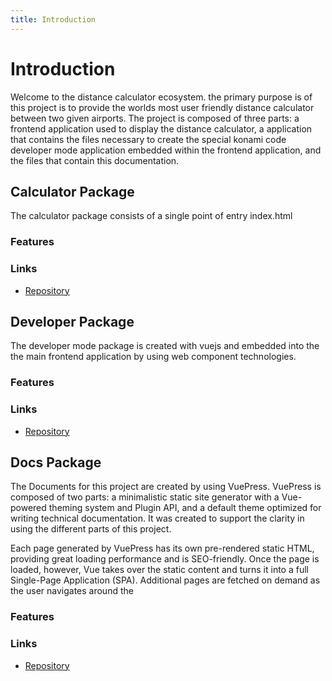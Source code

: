 ```yaml
---
title: Introduction
---
```


# Introduction

Welcome to the distance calculator ecosystem. the primary purpose is of this project is to provide the worlds most user friendly distance calculator between two given airports. The project is composed of three parts: a frontend application used to display the distance calculator, a application that contains the files necessary to create the special konami code developer mode application embedded within the frontend application, and the files that contain this documentation.

## Calculator Package

The calculator package consists of a single point of entry index.html

### Features

### Links

- [Repository](https://github.com/possibly1/DistanceCalc)

## Developer Package

The developer mode package is created with vuejs and embedded into the the main frontend application by using web component technologies.

### Features

### Links

- [Repository](https://github.com/possibly1/distanceWidget)

## Docs Package

The Documents for this project are created by using VuePress. VuePress is composed of two parts: a minimalistic static site generator with a Vue-powered theming system and Plugin API, and a default theme optimized for writing technical documentation. It was created to support the clarity in using the different parts of this project.

Each page generated by VuePress has its own pre-rendered static HTML, providing great loading performance and is SEO-friendly. Once the page is loaded, however, Vue takes over the static content and turns it into a full Single-Page Application (SPA). Additional pages are fetched on demand as the user navigates around the

### Features

### Links

- [Repository](https://github.com/possibly1/distanceDocs)
